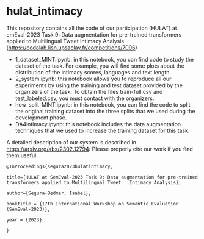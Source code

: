 # hulat_intimacy
This repository contains all the code of our participation (HULAT) at emEval-2023 Task 9: Data augmentation for pre-trained transformers applied to Multilingual Tweet Intimacy Analysis (https://codalab.lisn.upsaclay.fr/competitions/7096)

- 1_dataset_MINT.ipynb: in this notebook, you can find code to study the dataset of the task. For example, you will find some plots about the distribution of the intimacy scores, languages and text length. 
- 2_system.ipynb: this notebook allows you to reproduce all our experiments by using the training and test dataset provided by the organizers of the task. To obtain the files train-full.csv and test_labeled.csv, you must contact with the organizers.
- how_split_MINT.ipynb: in this notebook, you can find the code to split the original training dataset into the three splits that we used during the development phase. 
- DA4intimacy.ipynb: this notebook includes the data augmentation techniques that we used to increase the training dataset for this task. 

A detailed description of our system is described in https://arxiv.org/abs/2302.12794: 
Please properly cite our work if you find them useful.

    @InProceedings{segura2023hulatintimacy,

    title={HULAT at SemEval-2023 Task 9: Data augmentation for pre-trained transformers applied to Multilingual Tweet   Intimacy Analysis},
  
    author={Segura-Bedmar, Isabel},
  
    booktitle = {17th International Workshop on Semantic Evaluation (SemEval-2023)},
  
    year = {2023}
  
    }

